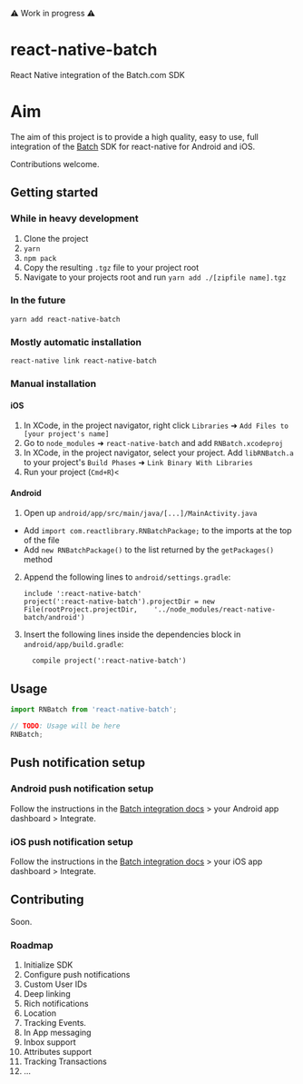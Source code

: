 :warning: Work in progress :warning:

# react-native-batch
React Native integration of the Batch.com SDK

# Aim
The aim of this project is to provide a high quality, easy to use, full integration of the [Batch](https://batch.com/) SDK for react-native for Android and iOS.

Contributions welcome.


## Getting started

### While in heavy development

1. Clone the project
1. `yarn`
1. `npm pack`
1. Copy the resulting `.tgz` file to your project root
1. Navigate to your projects root and run `yarn add ./[zipfile name].tgz`

### In the future

`yarn add react-native-batch`


### Mostly automatic installation

`react-native link react-native-batch`

### Manual installation


#### iOS

1. In XCode, in the project navigator, right click `Libraries` ➜ `Add Files to [your project's name]`
2. Go to `node_modules` ➜ `react-native-batch` and add `RNBatch.xcodeproj`
3. In XCode, in the project navigator, select your project. Add `libRNBatch.a` to your project's `Build Phases` ➜ `Link Binary With Libraries`
4. Run your project (`Cmd+R`)<

#### Android

1. Open up `android/app/src/main/java/[...]/MainActivity.java`
  - Add `import com.reactlibrary.RNBatchPackage;` to the imports at the top of the file
  - Add `new RNBatchPackage()` to the list returned by the `getPackages()` method
2. Append the following lines to `android/settings.gradle`:
  	```
  	include ':react-native-batch'
  	project(':react-native-batch').projectDir = new File(rootProject.projectDir, 	'../node_modules/react-native-batch/android')
  	```
3. Insert the following lines inside the dependencies block in `android/app/build.gradle`:
  	```
      compile project(':react-native-batch')
  	```

## Usage
```javascript
import RNBatch from 'react-native-batch';

// TODO: Usage will be here
RNBatch;
```

## Push notification setup 

### Android push notification setup

Follow the instructions in the [Batch integration docs](https://dashboard.batch.com) > your Android app dashboard > Integrate.

### iOS push notification setup

Follow the instructions in the [Batch integration docs](https://dashboard.batch.com) > your iOS app dashboard > Integrate.

## Contributing

Soon.

### Roadmap
1. Initialize SDK
1. Configure push notifications
1. Custom User IDs 
1. Deep linking 
1. Rich notifications
1. Location
1. Tracking Events.
1. In App messaging
1. Inbox support
1. Attributes support
1. Tracking Transactions
1. ...
